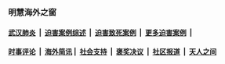 
### 明慧海外之窗

####  [武汉肺炎](indexes/365.md?t=03071600) &nbsp;|&nbsp;  [迫害案例综述](indexes/328.md?t=03071600) &nbsp;|&nbsp; [迫害致死案例](indexes/277.md?t=03071600)  &nbsp;|&nbsp; [更多迫害案例](indexes/81.md?t=03071600)  &nbsp;|&nbsp; 
####  [时事评论](indexes/19.md?t=03071600) &nbsp;|&nbsp; [海外简讯](indexes/245.md?t=03071600)&nbsp;|&nbsp;  [社会支持](indexes/140.md?t=03071600) &nbsp;|&nbsp; [褒奖决议](indexes/282.md?t=03071600) &nbsp;|&nbsp; [社区报道](indexes/91.md?t=03071600)  &nbsp;|&nbsp; [天人之间](indexes/78.md?t=03071600) 

